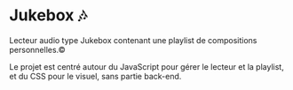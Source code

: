 # Jukebox :notes:
Lecteur audio type Jukebox contenant une playlist de compositions personnelles.©

Le projet est centré autour du JavaScript pour gérer le lecteur et la playlist, et du CSS pour le visuel, sans partie back-end.
